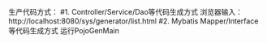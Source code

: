 生产代码方式：
#1. Controller/Service/Dao等代码生成方式
浏览器输入：
http://localhost:8080/sys/generator/list.html
#2. Mybatis Mapper/Interface等代码生成方式
运行PojoGenMain